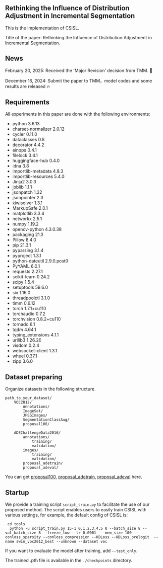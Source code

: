 ## Rethinking the Influence of Distribution Adjustment in Incremental Segmentation
This is the implementation of CSISL. 

Title of the paper: Rethinking the Influence of Distribution Adjustment in Incremental Segmentation.

## News
February 20, 2025: Received the 'Major Revision' decision from TMM. 🎉

December 16, 2024: Submit the paper to TMM，model codes and some results are released 🔥

## Requirements
All experiments in this paper are done with the following environments:

- python 3.6.13
- charset-normalizer  2.0.12
- cycler              0.11.0
- dataclasses         0.8
- decorator           4.4.2
- einops              0.4.1
- filelock            3.4.1
- huggingface-hub     0.4.0
- idna                3.8
- importlib-metadata  4.8.3
- importlib-resources 5.4.0
- Jinja2              3.0.3
- joblib              1.1.1
- jsonpatch           1.32
- jsonpointer         2.3
- kiwisolver          1.3.1
- MarkupSafe          2.0.1
- matplotlib          3.3.4
- networkx            2.5.1
- numpy               1.19.2
- opencv-python       4.3.0.38
- packaging           21.3
- Pillow              8.4.0
- pip                 21.3.1
- pyparsing           3.1.4
- pyproject           1.3.1
- python-dateutil     2.9.0.post0
- PyYAML              6.0.1
- requests            2.27.1
- scikit-learn        0.24.2
- scipy               1.5.4
- setuptools          59.6.0
- six                 1.16.0
- threadpoolctl       3.1.0
- timm                0.6.12
- torch               1.7.1+cu110
- torchaudio          0.7.2
- torchvision         0.8.2+cu110
- tornado             6.1
- tqdm                4.64.1
- typing_extensions   4.1.1
- urllib3             1.26.20
- visdom              0.2.4
- websocket-client    1.3.1
- wheel               0.37.1
- zipp                3.6.0

## Dataset preparing

Organize datasets in the following structure.
```
path_to_your_dataset/
    VOC2012/
        Annotations/
        ImageSet/
        JPEGImages/
        SegmentationClassAug/
        proposal100/
        
    ADEChallengeData2016/
        annotations/
            training/
            validation/
        images/
            training/
            validation/
        proposal_adetrain/
        proposal_adeval/
```
You can get [proposal100](https://drive.google.com/file/d/1FxoyVa0I1IEwtW2ykGlNf-JkOYkK80E6/view?usp=sharing), [proposal_adetrain](https://drive.google.com/file/d/1kWfPNhoUnYz0uPuHJUALxiqvVqlCKrwW/view?usp=sharing), [proposal_adeval](https://drive.google.com/file/d/16xNMO4siqJXr5A03ywQDXU0F1Ld5OFtw/view?usp=sharing) here.

## Startup

We provide a training script `script_train.py` to facilitate the use of our proposed method. The script enables users to easily train CSISL with various settings, for example, the default config of CSISL is: 
```
 cd tools 
  python -u script_train.py 15-1 0,1,2,3,4,5 0 --batch_size 8 --val_batch_size 8 --freeze_low --lr 0.0001  --mem_size 100 --conloss_sparsity --conloss_compression --KDLoss --KDLoss_prelogit  --name swin_voc2012_best --unknown --dataset voc 
```
If you want to evaluate the model after training, add `--test_only`.

The trained .pth file is available in the `./checkpoints` directory.



